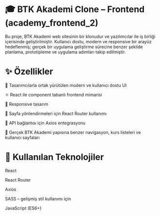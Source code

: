 # 🎓 BTK Akademi Clone – Frontend (academy_frontend_2)
Bu proje, BTK Akademi web sitesinin bir klonudur ve yazılımcılar ile iş birliği içerisinde geliştirilmiştir. Kullanıcı dostu, modern ve responsive bir arayüz hedeflenmiş; gerçek bir uygulama geliştirme sürecine benzer şekilde planlama, prototipleme ve uygulama adımları takip edilmiştir.

# ✨ Özellikler
🎨 Tasarımcılarla ortak yürütülen modern ve kullanıcı dostu UI

⚛️ React ile component tabanlı frontend mimarisi

📱 Responsive tasarım

📁 Sayfa yönlendirmeleri için React Router kullanımı

🔗 API bağlantısı için Axios entegrasyonu

🎯 Gerçek BTK Akademi yapısına benzer navigasyon, kurs listeleri ve kullanıcı sayfaları

# 🧰 Kullanılan Teknolojiler
React

React Router

Axios

SASS – gelişmiş stil kullanımı için

JavaScript (ES6+)

